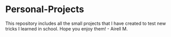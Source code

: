# Personal-Projects

This repository includes all the small projects that I have created to test new tricks I learned in school. Hope you enjoy them! - Airell M.
